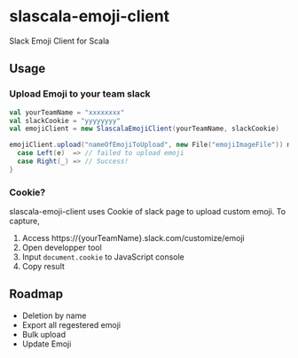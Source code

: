 # slascala-emoji-client
Slack Emoji Client for Scala

## Usage

### Upload Emoji to your team slack
```scala
val yourTeamName = "xxxxxxxx"
val slackCookie = "yyyyyyyy"
val emojiClient = new SlascalaEmojiClient(yourTeamName, slackCookie)

emojiClient.upload("nameOfEmojiToUpload", new File("emojiImageFile")) match {
  case Left(e)  => // failed to upload emoji
  case Right(_) => // Success!
}
```

### Cookie?
slascala-emoji-client uses Cookie of slack page to upload custom emoji.
To capture,

1. Access https://{yourTeamName}.slack.com/customize/emoji
2. Open developper tool
3. Input `document.cookie` to JavaScript console
4. Copy result

## Roadmap
- Deletion by name
- Export all regestered emoji
- Bulk upload
- Update Emoji
